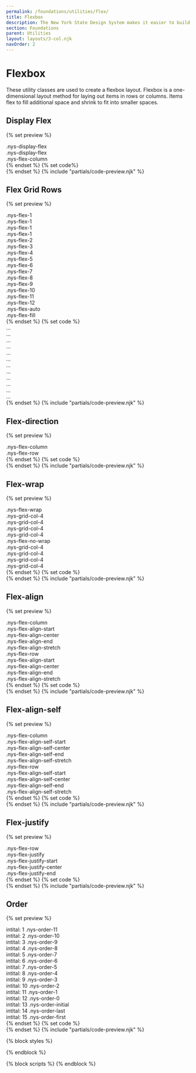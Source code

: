 ```yaml
---
permalink: /foundations/utilities/flex/
title: Flexbox
description: The New York State Design System makes it easier to build usable, accessible, mobile-friendly websites for New York State residents.
section: Foundations
parent: Utilities
layout: layouts/3-col.njk
navOrder: 2
---
```


# Flexbox
These utility classes are used to create a flexbox layout. Flexbox is a one-dimensional layout method for laying out items in rows or columns. Items flex to fill additional space and shrink to fit into smaller spaces.

## Display Flex
{% set preview %}
<div class="border padding-1 radius-md margin-bottom-2">
  <div class="padding-bottom-4 border-bottom margin-bottom-2">
    <span class="utility-class">.nys-display-flex</span>
  </div>
  <div class="nys-display-flex margin-top-2 border-bottom border-base-light padding-bottom-2 margin-bottom-2">
    <div class="padding-1px">
      <div class="height-full minh-7 minw-7 width-full nys-display-flex nys-flex-align-center bg-secondary-light nys-flex-justify-center">
      </div>
    </div>
    <div class="padding-1px">
      <div class="height-full minh-8 minw-8 width-full nys-display-flex nys-flex-align-center bg-secondary-light nys-flex-justify-center">
      </div>
    </div>
    <div class="padding-1px">
      <div class="height-full minh-9 minw-9 width-full nys-display-flex nys-flex-align-center bg-secondary-light nys-flex-justify-center">
      </div>
    </div>
  </div>
  <div class="padding-bottom-4 border-bottom margin-bottom-2">
    <span class="utility-class">.nys-display-flex</span>
  </div>
  <div class="padding-bottom-4 border-bottom margin-bottom-2">
    <span class="utility-class">.nys-flex-column</span>
  </div>
  <div class="nys-display-flex nys-flex-column margin-top-2 border-bottom border-base-light padding-bottom-2 margin-bottom-2">
    <div class="padding-1px">
      <div class="height-full minh-7 minw-7 width-full nys-display-flex nys-flex-align-center bg-secondary-light nys-flex-justify-center">
      </div>
    </div>
    <div class="padding-1px">
      <div class="height-full minh-8 minw-8 width-full nys-display-flex nys-flex-align-center bg-secondary-light nys-flex-justify-center">
      </div>
    </div>
    <div class="padding-1px">
      <div class="height-full minh-9 minw-9 width-full nys-display-flex nys-flex-align-center bg-secondary-light nys-flex-justify-center">
      </div>
    </div>
  </div>
</div>   
{% endset %}
{% set code%}
<div class="nys-display-flex">
  <div class="example"></div>
  <div class="example"></div>
  <div class="example"></div>
  <div class="example"></div>
</div>
<div class="nys-display-flex nys-flex-column">
  <div class="example"></div>
  <div class="example"></div>
  <div class="example"></div>
  <div class="example"></div>
</div>
{% endset %}
{% include "partials/code-preview.njk" %}

## Flex Grid Rows
{% set preview %}
<div class="nys-grid-row nys-grid-gap-sm margin-bottom-1">
  <div class="nys-grid-col nys-flex-1">
    <div class="height-6 width-full nys-display-flex nys-flex-align-center bg-secondary-light nys-flex-justify-center padding-x-105">
      <span class="utility-class text-no-wrap">.nys-flex-1</span>
    </div>
  </div>
  <div class="nys-grid-col nys-flex-1">
    <div class="height-6 width-full nys-display-flex nys-flex-align-center border border-base-dark bg-white nys-flex-justify-center">
      <span class="utility-class">.nys-flex-1</span>
    </div>
  </div>
  <div class="nys-grid-col nys-flex-1">
    <div class="height-6 width-full nys-display-flex nys-flex-align-center border border-base-dark bg-white nys-flex-justify-center">
      <span class="utility-class">.nys-flex-1</span>
    </div>
  </div>
  <div class="nys-grid-col nys-flex-1">
    <div class="height-6 width-full nys-display-flex nys-flex-align-center border border-base-dark bg-white nys-flex-justify-center">
      <span class="utility-class">.nys-flex-1</span>
    </div>
  </div>
</div>
<div class="nys-grid-row nys-grid-gap-sm margin-bottom-1">
  <div class="nys-grid-col nys-flex-2">
    <div class="height-6 width-full nys-display-flex nys-flex-align-center bg-secondary-light nys-flex-justify-center padding-x-105">
      <span class="utility-class text-no-wrap">.nys-flex-2</span>
    </div>
  </div>
  <div class="nys-grid-col nys-flex-1">
    <div class="height-6 width-full nys-display-flex nys-flex-align-center border border-base-dark bg-white nys-flex-justify-center">
    </div>
  </div>
  <div class="nys-grid-col nys-flex-1">
    <div class="height-6 width-full nys-display-flex nys-flex-align-center border border-base-dark bg-white nys-flex-justify-center">
    </div>
  </div>
  <div class="nys-grid-col nys-flex-1">
    <div class="height-6 width-full nys-display-flex nys-flex-align-center border border-base-dark bg-white nys-flex-justify-center"> </div>
  </div>
</div>
<div class="nys-grid-row nys-grid-gap-sm margin-bottom-1">
  <div class="nys-grid-col nys-flex-3">
    <div class="height-6 width-full nys-display-flex nys-flex-align-center bg-secondary-light nys-flex-justify-center padding-x-105">
      <span class="utility-class text-no-wrap">.nys-flex-3</span>
    </div>
  </div>
  <div class="nys-grid-col nys-flex-1">
    <div class="height-6 width-full nys-display-flex nys-flex-align-center border border-base-dark bg-white nys-flex-justify-center">
    </div>
  </div>
  <div class="nys-grid-col nys-flex-1">
    <div class="height-6 width-full nys-display-flex nys-flex-align-center border border-base-dark bg-white nys-flex-justify-center">
    </div>
  </div>
  <div class="nys-grid-col nys-flex-1">
    <div class="height-6 width-full nys-display-flex nys-flex-align-center border border-base-dark bg-white nys-flex-justify-center">
    </div>
  </div>
</div>
<div class="nys-grid-row nys-grid-gap-sm margin-bottom-1">
  <div class="nys-grid-col nys-flex-4">
    <div class="height-6 width-full nys-display-flex nys-flex-align-center bg-secondary-light nys-flex-justify-center padding-x-105">
      <span class="utility-class text-no-wrap">.nys-flex-4</span>
    </div>
  </div>
  <div class="nys-grid-col nys-flex-1">
    <div class="height-6 width-full nys-display-flex nys-flex-align-center border border-base-dark bg-white nys-flex-justify-center">
    </div>
  </div>
  <div class="nys-grid-col nys-flex-1">
    <div class="height-6 width-full nys-display-flex nys-flex-align-center border border-base-dark bg-white nys-flex-justify-center">
    </div>
  </div>
  <div class="nys-grid-col nys-flex-1">
    <div class="height-6 width-full nys-display-flex nys-flex-align-center border border-base-dark bg-white nys-flex-justify-center">
    </div>
  </div>
</div>
<div class="nys-grid-row nys-grid-gap-sm margin-bottom-1">
  <div class="nys-grid-col nys-flex-5">
    <div class="height-6 width-full nys-display-flex nys-flex-align-center bg-secondary-light nys-flex-justify-center padding-x-105">
      <span class="utility-class text-no-wrap">.nys-flex-5</span>
    </div>
  </div>
  <div class="nys-grid-col nys-flex-1">
    <div class="height-6 width-full nys-display-flex nys-flex-align-center border border-base-dark bg-white nys-flex-justify-center">
    </div>
  </div>
  <div class="nys-grid-col nys-flex-1">
    <div class="height-6 width-full nys-display-flex nys-flex-align-center border border-base-dark bg-white nys-flex-justify-center">
    </div>
  </div>
  <div class="nys-grid-col nys-flex-1">
    <div class="height-6 width-full nys-display-flex nys-flex-align-center border border-base-dark bg-white nys-flex-justify-center">
    </div>
  </div>
</div>
<div class="nys-grid-row nys-grid-gap-sm margin-bottom-1">
  <div class="nys-grid-col nys-flex-6">
    <div class="height-6 width-full nys-display-flex nys-flex-align-center bg-secondary-light nys-flex-justify-center padding-x-105">
      <span class="utility-class text-no-wrap">.nys-flex-6</span>
    </div>
  </div>
  <div class="nys-grid-col nys-flex-1">
    <div class="height-6 width-full nys-display-flex nys-flex-align-center border border-base-dark bg-white nys-flex-justify-center">
    </div>
  </div>
  <div class="nys-grid-col nys-flex-1">
    <div class="height-6 width-full nys-display-flex nys-flex-align-center border border-base-dark bg-white nys-flex-justify-center">
    </div>
  </div>
  <div class="nys-grid-col nys-flex-1">
    <div class="height-6 width-full nys-display-flex nys-flex-align-center border border-base-dark bg-white nys-flex-justify-center">
    </div>
  </div>
</div>
<div class="nys-grid-row nys-grid-gap-sm margin-bottom-1">
  <div class="nys-grid-col nys-flex-7">
    <div class="height-6 width-full nys-display-flex nys-flex-align-center bg-secondary-light nys-flex-justify-center padding-x-105">
      <span class="utility-class text-no-wrap">.nys-flex-7</span>
    </div>
  </div>
  <div class="nys-grid-col nys-flex-1">
    <div class="height-6 width-full nys-display-flex nys-flex-align-center border border-base-dark bg-white nys-flex-justify-center">
    </div>
  </div>
  <div class="nys-grid-col nys-flex-1">
    <div class="height-6 width-full nys-display-flex nys-flex-align-center border border-base-dark bg-white nys-flex-justify-center">
    </div>
  </div>
  <div class="nys-grid-col nys-flex-1">
    <div class="height-6 width-full nys-display-flex nys-flex-align-center border border-base-dark bg-white nys-flex-justify-center">
    </div>
  </div>
</div>
<div class="nys-grid-row nys-grid-gap-sm margin-bottom-1">
  <div class="nys-grid-col nys-flex-8">
    <div class="height-6 width-full nys-display-flex nys-flex-align-center bg-secondary-light nys-flex-justify-center padding-x-105">
      <span class="utility-class text-no-wrap">.nys-flex-8</span>
    </div>
  </div>
  <div class="nys-grid-col nys-flex-1">
    <div class="height-6 width-full nys-display-flex nys-flex-align-center border border-base-dark bg-white nys-flex-justify-center">
    </div>
  </div>
  <div class="nys-grid-col nys-flex-1">
    <div class="height-6 width-full nys-display-flex nys-flex-align-center border border-base-dark bg-white nys-flex-justify-center">
    </div>
  </div>
  <div class="nys-grid-col nys-flex-1">
    <div class="height-6 width-full nys-display-flex nys-flex-align-center border border-base-dark bg-white nys-flex-justify-center">
    </div>
  </div>
</div>
<div class="nys-grid-row nys-grid-gap-sm margin-bottom-1">
  <div class="nys-grid-col nys-flex-9">
    <div class="height-6 width-full nys-display-flex nys-flex-align-center bg-secondary-light nys-flex-justify-center padding-x-105">
      <span class="utility-class text-no-wrap">.nys-flex-9</span>
    </div>
  </div>
  <div class="nys-grid-col nys-flex-1">
    <div class="height-6 width-full nys-display-flex nys-flex-align-center border border-base-dark bg-white nys-flex-justify-center">
    </div>
  </div>
  <div class="nys-grid-col nys-flex-1">
    <div class="height-6 width-full nys-display-flex nys-flex-align-center border border-base-dark bg-white nys-flex-justify-center">
    </div>
  </div>
  <div class="nys-grid-col nys-flex-1">
    <div class="height-6 width-full nys-display-flex nys-flex-align-center border border-base-dark bg-white nys-flex-justify-center">
    </div>
  </div>
</div>
<div class="nys-grid-row nys-grid-gap-sm margin-bottom-1">
  <div class="nys-grid-col nys-flex-10">
    <div class="height-6 width-full nys-display-flex nys-flex-align-center bg-secondary-light nys-flex-justify-center padding-x-105">
      <span class="utility-class text-no-wrap">.nys-flex-10</span>
    </div>
  </div>
  <div class="nys-grid-col nys-flex-1">
    <div class="height-6 width-full nys-display-flex nys-flex-align-center border border-base-dark bg-white nys-flex-justify-center">
    </div>
  </div>
  <div class="nys-grid-col nys-flex-1">
    <div class="height-6 width-full nys-display-flex nys-flex-align-center border border-base-dark bg-white nys-flex-justify-center">
    </div>
  </div>
  <div class="nys-grid-col nys-flex-1">
    <div class="height-6 width-full nys-display-flex nys-flex-align-center border border-base-dark bg-white nys-flex-justify-center">
    </div>
  </div>
</div>
<div class="nys-grid-row nys-grid-gap-sm margin-bottom-1">
  <div class="nys-grid-col nys-flex-11">
    <div class="height-6 width-full nys-display-flex nys-flex-align-center bg-secondary-light nys-flex-justify-center padding-x-105">
      <span class="utility-class text-no-wrap">.nys-flex-11</span>
    </div>
  </div>
  <div class="nys-grid-col nys-flex-1">
    <div class="height-6 width-full nys-display-flex nys-flex-align-center border border-base-dark bg-white nys-flex-justify-center">
    </div>
  </div>
  <div class="nys-grid-col nys-flex-1">
    <div class="height-6 width-full nys-display-flex nys-flex-align-center border border-base-dark bg-white nys-flex-justify-center">
    </div>
  </div>
  <div class="nys-grid-col nys-flex-1">
    <div class="height-6 width-full nys-display-flex nys-flex-align-center border border-base-dark bg-white nys-flex-justify-center">
    </div>
  </div>
</div>
<div class="nys-grid-row nys-grid-gap-sm margin-bottom-1">
  <div class="nys-grid-col nys-flex-12">
    <div class="height-6 width-full nys-display-flex nys-flex-align-center bg-secondary-light nys-flex-justify-center padding-x-105">
      <span class="utility-class text-no-wrap">.nys-flex-12</span>
    </div>
  </div>
  <div class="nys-grid-col nys-flex-1">
    <div class="height-6 width-full nys-display-flex nys-flex-align-center border border-base-dark bg-white nys-flex-justify-center">
    </div>
  </div>
  <div class="nys-grid-col nys-flex-1">
    <div class="height-6 width-full nys-display-flex nys-flex-align-center border border-base-dark bg-white nys-flex-justify-center">
    </div>
  </div>
  <div class="nys-grid-col nys-flex-1">
    <div class="height-6 width-full nys-display-flex nys-flex-align-center border border-base-dark bg-white nys-flex-justify-center">
    </div>
  </div>
</div>
<div class="nys-grid-row nys-grid-gap-sm margin-bottom-1">
  <div class="nys-grid-col nys-flex-auto">
    <div class="height-6 width-full nys-display-flex nys-flex-align-center bg-secondary-light nys-flex-justify-center padding-x-105">
      <span class="utility-class text-no-wrap">.nys-flex-auto</span>
    </div>
  </div>
  <div class="nys-grid-col nys-flex-1">
    <div class="height-6 width-full nys-display-flex nys-flex-align-center border border-base-dark bg-white nys-flex-justify-center">
    </div>
  </div>
  <div class="nys-grid-col nys-flex-1">
    <div class="height-6 width-full nys-display-flex nys-flex-align-center border border-base-dark bg-white nys-flex-justify-center">
    </div>
  </div>
  <div class="nys-grid-col nys-flex-1">
    <div class="height-6 width-full nys-display-flex nys-flex-align-center border border-base-dark bg-white nys-flex-justify-center">
    </div>
  </div>
</div>
<div class="nys-grid-row nys-grid-gap-sm margin-bottom-1">
  <div class="nys-grid-col nys-flex-fill">
    <div class="height-6 width-full nys-display-flex nys-flex-align-center bg-secondary-light nys-flex-justify-center padding-x-105">
      <span class="utility-class text-no-wrap">.nys-flex-fill</span>
    </div>
  </div>
  <div class="nys-grid-col nys-flex-1">
    <div class="height-6 width-full nys-display-flex nys-flex-align-center border border-base-dark bg-white nys-flex-justify-center">
    </div>
  </div>
  <div class="nys-grid-col nys-flex-1">
    <div class="height-6 width-full nys-display-flex nys-flex-align-center border border-base-dark bg-white nys-flex-justify-center">
    </div>
  </div>
  <div class="nys-grid-col nys-flex-1">
    <div class="height-6 width-full nys-display-flex nys-flex-align-center border border-base-dark bg-white nys-flex-justify-center">
    </div>
  </div>
</div>{% endset %}
{% set code %}<div class="nys-grid-row">
  <div class="nys-grid-col nys-flex-1"></div>
  <div class="nys-grid-col nys-flex-1"></div>
  <div class="nys-grid-col nys-flex-1"></div>
  <div class="nys-grid-col nys-flex-1"></div>
</div>
<div class="nys-grid-row">
  <div class="nys-grid-col nys-flex-2"></div>
  <div class="nys-grid-col nys-flex-1"></div>
  <div class="nys-grid-col nys-flex-1"></div>
  <div class="nys-grid-col nys-flex-1"></div>
</div>
<div class="nys-grid-row">
  <div class="nys-grid-col nys-flex-3"></div>
  ...
</div>
<div class="nys-grid-row">
  <div class="nys-grid-col nys-flex-4"></div>
  ...
</div>
<div class="nys-grid-row">
  <div class="nys-grid-col nys-flex-5"></div>
  ...
</div>
<div class="nys-grid-row">
  <div class="nys-grid-col nys-flex-6"></div>
  ...
</div>
<div class="nys-grid-row">
  <div class="nys-grid-col nys-flex-7"></div>
  ...
</div>
<div class="nys-grid-row">
  <div class="nys-grid-col nys-flex-8"></div>
  ...
</div>
<div class="nys-grid-row">
  <div class="nys-grid-col nys-flex-9"></div>
  ...
</div>
<div class="nys-grid-row">
  <div class="nys-grid-col nys-flex-10"></div>
  ...
</div>
<div class="nys-grid-row">
  <div class="nys-grid-col nys-flex-11"></div>
  ...
</div>
<div class="nys-grid-row">
  <div class="nys-grid-col nys-flex-12"></div>
  ...
</div>
<div class="nys-grid-row">
  <div class="nys-grid-col nys-flex-auto"></div>
  ...
</div>
<div class="nys-grid-row">
  <div class="nys-grid-col nys-flex-fill"></div>
  ...
</div>{% endset %}
{% include "partials/code-preview.njk" %}

## Flex-direction
{% set preview %}
<div class="border padding-1 radius-md margin-bottom-2">
  <span class="utility-class">.nys-flex-column</span>
  <div class="nys-grid-row nys-flex-column margin-top-2">
    <div class="nys-grid-col nys-flex-1 padding-1px">
      <div class="height-6 width-full nys-display-flex nys-flex-align-center bg-secondary-light nys-flex-justify-center">
      </div>
    </div>
    <div class="nys-grid-col nys-flex-1 padding-1px">
      <div class="height-6 width-full nys-display-flex nys-flex-align-center bg-secondary-light nys-flex-justify-center">
      </div>
    </div>
    <div class="nys-grid-col nys-flex-1 padding-1px">
      <div class="height-6 width-full nys-display-flex nys-flex-align-center bg-secondary-light nys-flex-justify-center">
      </div>
    </div>
    <div class="nys-grid-col nys-flex-1 padding-1px">
      <div class="height-6 width-full nys-display-flex nys-flex-align-center bg-secondary-light nys-flex-justify-center">
      </div>
    </div>
  </div>
</div>
<div class="border padding-1 radius-md">
  <span class="utility-class">.nys-flex-row</span>
  <div class="nys-grid-row nys-flex-row margin-top-2">
    <div class="nys-grid-col nys-flex-1 padding-1px">
      <div class="height-6 width-full nys-display-flex nys-flex-align-center bg-secondary-light nys-flex-justify-center">
      </div>
    </div>
    <div class="nys-grid-col nys-flex-1 padding-1px">
      <div class="height-6 width-full nys-display-flex nys-flex-align-center bg-secondary-light nys-flex-justify-center">
      </div>
    </div>
    <div class="nys-grid-col nys-flex-1 padding-1px">
      <div class="height-6 width-full nys-display-flex nys-flex-align-center bg-secondary-light nys-flex-justify-center">
      </div>
    </div>
    <div class="nys-grid-col nys-flex-1 padding-1px">
      <div class="height-6 width-full nys-display-flex nys-flex-align-center bg-secondary-light nys-flex-justify-center">
      </div>
    </div>
  </div>
</div>
{% endset %}
{% set code %}<div class="nys-grid-row nys-flex-column">
  <div class="nys-grid-col"></div>
  <div class="nys-grid-col"></div>
  <div class="nys-grid-col"></div>
  <div class="nys-grid-col"></div>
</div>
<div class="nys-grid-row nys-flex-row">
  <div class="nys-grid-col"></div>
  <div class="nys-grid-col"></div>
  <div class="nys-grid-col"></div>
  <div class="nys-grid-col"></div>
</div>
{% endset %}
{% include "partials/code-preview.njk" %}

## Flex-wrap
{% set preview %}
<div class="border padding-1 radius-md margin-bottom-2">
    <span class="utility-class">.nys-flex-wrap</span>
    <div class="nys-grid-row nys-flex-wrap margin-top-2">
      <div class="nys-grid-col-4 padding-1px">
        <div class="height-6 width-full nys-display-flex nys-flex-align-center bg-secondary-light nys-flex-justify-center">
          <span class="utility-class">.nys-grid-col-4</span>
        </div>
      </div>
      <div class="nys-grid-col-4 padding-1px">
        <div class="height-6 width-full nys-display-flex nys-flex-align-center bg-secondary-light nys-flex-justify-center">
          <span class="utility-class">.nys-grid-col-4</span>
        </div>
      </div>
      <div class="nys-grid-col-4 padding-1px">
        <div class="height-6 width-full nys-display-flex nys-flex-align-center bg-secondary-light nys-flex-justify-center">
          <span class="utility-class">.nys-grid-col-4</span>
        </div>
      </div>
      <div class="nys-grid-col-4 padding-1px">
        <div class="height-6 width-full nys-display-flex nys-flex-align-center bg-secondary-light nys-flex-justify-center">
          <span class="utility-class">.nys-grid-col-4</span>
        </div>
      </div>
    </div>
  </div>
  <div class="border padding-1 radius-md">
    <span class="utility-class">.nys-flex-no-wrap</span>
    <div class="nys-grid-row nys-flex-no-wrap margin-top-2">
      <div class="nys-grid-col-4 padding-1px">
        <div class="height-6 width-full nys-display-flex nys-flex-align-center bg-secondary-light nys-flex-justify-center">
          <span class="utility-class">.nys-grid-col-4</span>
        </div>
      </div>
      <div class="nys-grid-col-4 padding-1px">
        <div class="height-6 width-full nys-display-flex nys-flex-align-center bg-secondary-light nys-flex-justify-center">
          <span class="utility-class">.nys-grid-col-4</span>
        </div>
      </div>
      <div class="nys-grid-col-4 padding-1px">
        <div class="height-6 width-full nys-display-flex nys-flex-align-center bg-secondary-light nys-flex-justify-center">
          <span class="utility-class">.nys-grid-col-4</span>
        </div>
      </div>
      <div class="nys-grid-col-4 padding-1px">
        <div class="height-6 width-full nys-display-flex nys-flex-align-center bg-secondary-light nys-flex-justify-center">
          <span class="utility-class">.nys-grid-col-4</span>
        </div>
      </div>
    </div>
  </div>{% endset %}
{% set code %}<div class="nys-grid-row nys-flex-wrap">
  <div class="nys-grid-col-4"></div>
  <div class="nys-grid-col-4"></div>
  <div class="nys-grid-col-4"></div>
  <div class="nys-grid-col-4"></div>
</div>
<div class="nys-grid-row nys-flex-no-wrap">
  <div class="nys-grid-col-4"></div>
  <div class="nys-grid-col-4"></div>
  <div class="nys-grid-col-4"></div>
  <div class="nys-grid-col-4"></div>
</div>{% endset %}
{% include "partials/code-preview.njk" %}

## Flex-align
{% set preview %}
  <div class="border padding-1 radius-md margin-bottom-2">
    <div class="padding-bottom-4 border-bottom margin-bottom-2">
      <span class="utility-class">.nys-flex-column</span>
    </div>
    <span class="utility-class">.nys-flex-align-start</span>
    <div class="nys-grid-row nys-flex-column nys-flex-align-start margin-top-2 border-bottom border-base-light padding-bottom-2 margin-bottom-2">
      <div class="nys-grid-auto padding-1px">
        <div class="height-full minh-7 minw-7 width-full nys-display-flex nys-flex-align-center bg-secondary-light nys-flex-justify-center">
        </div>
      </div>
      <div class="nys-grid-auto padding-1px">
        <div class="height-full minh-8 minw-8 width-full nys-display-flex nys-flex-align-center bg-secondary-light nys-flex-justify-center">
        </div>
      </div>
      <div class="nys-grid-auto padding-1px">
        <div class="height-full minh-9 minw-9 width-full nys-display-flex nys-flex-align-center bg-secondary-light nys-flex-justify-center">
        </div>
      </div>
      <div class="nys-grid-auto padding-1px">
        <div class="height-full minh-10 minw-10 width-full nys-display-flex nys-flex-align-center bg-secondary-light nys-flex-justify-center">
        </div>
      </div>
    </div>
    <span class="utility-class">.nys-flex-align-center</span>
    <div class="nys-grid-row nys-flex-column nys-flex-align-center margin-top-2 border-bottom border-base-light padding-bottom-2 margin-bottom-2">
      <div class="nys-grid-auto padding-1px">
        <div class="height-full minh-7 minw-7 width-full nys-display-flex nys-flex-align-center bg-secondary-light nys-flex-justify-center">
        </div>
      </div>
      <div class="nys-grid-auto padding-1px">
        <div class="height-full minh-8 minw-8 width-full nys-display-flex nys-flex-align-center bg-secondary-light nys-flex-justify-center">
        </div>
      </div>
      <div class="nys-grid-auto padding-1px">
        <div class="height-full minh-9 minw-9 width-full nys-display-flex nys-flex-align-center bg-secondary-light nys-flex-justify-center">
        </div>
      </div>
      <div class="nys-grid-auto padding-1px">
        <div class="height-full minh-10 minw-10 width-full nys-display-flex nys-flex-align-center bg-secondary-light nys-flex-justify-center">
        </div>
      </div>
    </div>
    <span class="utility-class">.nys-flex-align-end</span>
    <div class="nys-grid-row nys-flex-column nys-flex-align-end margin-top-2 border-bottom border-base-light padding-bottom-2 margin-bottom-2">
      <div class="nys-grid-auto padding-1px">
        <div class="height-full minh-7 minw-7 width-full nys-display-flex nys-flex-align-center bg-secondary-light nys-flex-justify-center">
        </div>
      </div>
      <div class="nys-grid-auto padding-1px">
        <div class="height-full minh-8 minw-8 width-full nys-display-flex nys-flex-align-center bg-secondary-light nys-flex-justify-center">
        </div>
      </div>
      <div class="nys-grid-auto padding-1px">
        <div class="height-full minh-9 minw-9 width-full nys-display-flex nys-flex-align-center bg-secondary-light nys-flex-justify-center">
        </div>
      </div>
      <div class="nys-grid-auto padding-1px">
        <div class="height-full minh-10 minw-10 width-full nys-display-flex nys-flex-align-center bg-secondary-light nys-flex-justify-center">
        </div>
      </div>
    </div>
    <span class="utility-class">.nys-flex-align-stretch</span>
    <div class="nys-grid-row nys-flex-column nys-flex-align-stretch margin-top-2 border-bottom border-base-light padding-bottom-2 margin-bottom-2">
      <div class="nys-grid-auto padding-1px">
        <div class="height-full minh-7 minw-7 width-full nys-display-flex nys-flex-align-center bg-secondary-light nys-flex-justify-center">
        </div>
      </div>
      <div class="nys-grid-auto padding-1px">
        <div class="height-full minh-8 minw-8 width-full nys-display-flex nys-flex-align-center bg-secondary-light nys-flex-justify-center">
        </div>
      </div>
      <div class="nys-grid-auto padding-1px">
        <div class="height-full minh-9 minw-9 width-full nys-display-flex nys-flex-align-center bg-secondary-light nys-flex-justify-center">
        </div>
      </div>
      <div class="nys-grid-auto padding-1px">
        <div class="height-full minh-10 minw-10 width-full nys-display-flex nys-flex-align-center bg-secondary-light nys-flex-justify-center">
        </div>
      </div>
    </div>
  </div>
  <div class="border padding-1 radius-md">
    <div class="padding-bottom-4 border-bottom margin-bottom-2">
      <span class="utility-class">.nys-flex-row</span>
    </div>
      <span class="utility-class">.nys-flex-align-start</span>
      <div class="nys-grid-row nys-flex-row nys-flex-align-start margin-top-2 border-bottom border-base-light padding-bottom-2 margin-bottom-2">
        <div class="nys-grid-auto padding-1px">
          <div class="height-full minh-7 minw-7 width-full nys-display-flex nys-flex-align-center bg-secondary-light nys-flex-justify-center">
          </div>
        </div>
        <div class="nys-grid-auto padding-1px">
          <div class="height-full minh-8 minw-8 width-full nys-display-flex nys-flex-align-center bg-secondary-light nys-flex-justify-center">
          </div>
        </div>
        <div class="nys-grid-auto padding-1px">
          <div class="height-full minh-9 minw-9 width-full nys-display-flex nys-flex-align-center bg-secondary-light nys-flex-justify-center">
          </div>
        </div>
        <div class="nys-grid-auto padding-1px">
          <div class="height-full minh-10 minw-10 width-full nys-display-flex nys-flex-align-center bg-secondary-light nys-flex-justify-center">
          </div>
        </div>
      </div>
      <span class="utility-class">.nys-flex-align-center</span>
      <div class="nys-grid-row nys-flex-row nys-flex-align-center margin-top-2 border-bottom border-base-light padding-bottom-2 margin-bottom-2">
        <div class="nys-grid-auto padding-1px">
          <div class="height-full minh-7 minw-7 width-full nys-display-flex nys-flex-align-center bg-secondary-light nys-flex-justify-center">
          </div>
        </div>
        <div class="nys-grid-auto padding-1px">
          <div class="height-full minh-8 minw-8 width-full nys-display-flex nys-flex-align-center bg-secondary-light nys-flex-justify-center">
          </div>
        </div>
        <div class="nys-grid-auto padding-1px">
          <div class="height-full minh-9 minw-9 width-full nys-display-flex nys-flex-align-center bg-secondary-light nys-flex-justify-center">
          </div>
        </div>
        <div class="nys-grid-auto padding-1px">
          <div class="height-full minh-10 minw-10 width-full nys-display-flex nys-flex-align-center bg-secondary-light nys-flex-justify-center">
          </div>
        </div>
      </div>
      <span class="utility-class">.nys-flex-align-end</span>
      <div class="nys-grid-row nys-flex-row nys-flex-align-end margin-top-2 border-bottom border-base-light padding-bottom-2 margin-bottom-2">
        <div class="nys-grid-auto padding-1px">
          <div class="height-full minh-7 minw-7 width-full nys-display-flex nys-flex-align-center bg-secondary-light nys-flex-justify-center">
          </div>
        </div>
        <div class="nys-grid-auto padding-1px">
          <div class="height-full minh-8 minw-8 width-full nys-display-flex nys-flex-align-center bg-secondary-light nys-flex-justify-center">
          </div>
        </div>
        <div class="nys-grid-auto padding-1px">
          <div class="height-full minh-9 minw-9 width-full nys-display-flex nys-flex-align-center bg-secondary-light nys-flex-justify-center">
          </div>
        </div>
        <div class="nys-grid-auto padding-1px">
          <div class="height-full minh-10 minw-10 width-full nys-display-flex nys-flex-align-center bg-secondary-light nys-flex-justify-center">
          </div>
        </div>
      </div>
      <span class="utility-class">.nys-flex-align-stretch</span>
      <div class="nys-grid-row nys-flex-row nys-flex-align-stretch margin-top-2 border-bottom border-base-light padding-bottom-2 margin-bottom-2">
        <div class="nys-grid-auto padding-1px">
          <div class="height-full minh-7 minw-7 width-full nys-display-flex nys-flex-align-center bg-secondary-light nys-flex-justify-center">
          </div>
        </div>
        <div class="nys-grid-auto padding-1px">
          <div class="height-full minh-8 minw-8 width-full nys-display-flex nys-flex-align-center bg-secondary-light nys-flex-justify-center">
          </div>
        </div>
        <div class="nys-grid-auto padding-1px">
          <div class="height-full minh-9 minw-9 width-full nys-display-flex nys-flex-align-center bg-secondary-light nys-flex-justify-center">
          </div>
        </div>
        <div class="nys-grid-auto padding-1px">
          <div class="height-full minh-10 minw-10 width-full nys-display-flex nys-flex-align-center bg-secondary-light nys-flex-justify-center">
          </div>
        </div>
  </div>
</div>{% endset %}
{% set code %}<div class="nys-display-flex nys-flex-column nys-flex-align-start">
  <div class="example"></div>
  <div class="example"></div>
  <div class="example"></div>
  <div class="example"></div>
</div>
<div class="nys-display-flex nys-flex-column nys-flex-align-center">
  <div class="example"></div>
  <div class="example"></div>
  <div class="example"></div>
  <div class="example"></div>
</div>
<div class="nys-display-flex nys-flex-column nys-flex-align-end">
  <div class="example"></div>
  <div class="example"></div>
  <div class="example"></div>
  <div class="example"></div>
</div>
<div class="nys-display-flex nys-flex-column nys-flex-align-stretch">
  <div class="example"></div>
  <div class="example"></div>
  <div class="example"></div>
  <div class="example"></div>
</div>
<div class="nys-display-flex nys-flex-row nys-flex-align-start">
  <div class="example"></div>
  <div class="example"></div>
  <div class="example"></div>
  <div class="example"></div>
</div>
<div class="nys-display-flex nys-flex-row nys-flex-align-center">
  <div class="example"></div>
  <div class="example"></div>
  <div class="example"></div>
  <div class="example"></div>
</div>
<div class="nys-display-flex nys-flex-row nys-flex-align-end">
  <div class="example"></div>
  <div class="example"></div>
  <div class="example"></div>
  <div class="example"></div>
</div>
<div class="nys-display-flex nys-flex-row nys-flex-align-stretch">
  <div class="example"></div>
  <div class="example"></div>
  <div class="example"></div>
  <div class="example"></div>
</div>{% endset %}
{% include "partials/code-preview.njk" %}

## Flex-align-self
{% set preview %}
<div class="border padding-1 radius-md margin-bottom-2">
  <div class="padding-bottom-4 border-bottom margin-bottom-2">
    <span class="utility-class">.nys-flex-column</span>
  </div>
  <div class="nys-grid-row nys-flex-column margin-top-2 border-bottom border-base-light padding-bottom-2 margin-bottom-2 minh-card margin-x-neg-05 nys-flex-no-wrap">
    <div class="nys-flex-1 padding-1px nys-flex-align-self-start nys-display-flex nys-flex-align-center bg-secondary-light nys-flex-justify-center minh-7 minw-7 padding-1 margin-bottom-1 margin-x-05">
      <span class="utility-class">.nys-flex-align-self-start</span>
    </div>
    <div class="nys-flex-1 padding-1px nys-flex-align-self-center nys-display-flex nys-flex-align-center bg-secondary-light nys-flex-justify-center minh-7 minw-7 padding-1 margin-bottom-1 margin-x-05">
      <span class="utility-class">.nys-flex-align-self-center</span>
    </div>
    <div class="nys-flex-1 padding-1px nys-flex-align-self-end nys-display-flex nys-flex-align-center bg-secondary-light nys-flex-justify-center minh-7 minw-7 padding-1 margin-bottom-1 margin-x-05">
      <span class="utility-class">.nys-flex-align-self-end</span>
    </div>
    <div class="nys-flex-1 padding-1px nys-flex-align-self-stretch nys-display-flex nys-flex-align-center bg-secondary-light nys-flex-justify-center minh-7 minw-7 padding-1 margin-bottom-1 margin-x-05">
      <span class="utility-class">.nys-flex-align-self-stretch</span>
    </div>
  </div>
  </div>
<div class="border padding-1 radius-md">
  <div class="padding-bottom-4 border-bottom margin-bottom-2">
    <span class="utility-class">.nys-flex-row</span>
  </div>
  <div class="nys-grid-row nys-flex-row margin-top-2 border-bottom border-base-light padding-bottom-2 margin-bottom-2 minh-card margin-x-neg-05 nys-flex-no-wrap">
    <div class="nys-flex-1 padding-1px nys-flex-align-self-start nys-display-flex nys-flex-align-center bg-secondary-light nys-flex-justify-center minh-7 minw-7 padding-1 margin-bottom-1 margin-x-05">
      <span class="utility-class">.nys-flex-align-self-start</span>
    </div>
    <div class="nys-flex-1 padding-1px nys-flex-align-self-center nys-display-flex nys-flex-align-center bg-secondary-light nys-flex-justify-center minh-7 minw-7 padding-1 margin-bottom-1 margin-x-05">
      <span class="utility-class">.nys-flex-align-self-center</span>
    </div>
    <div class="nys-flex-1 padding-1px nys-flex-align-self-end nys-display-flex nys-flex-align-center bg-secondary-light nys-flex-justify-center minh-7 minw-7 padding-1 margin-bottom-1 margin-x-05">
      <span class="utility-class">.nys-flex-align-self-end</span>
    </div>
    <div class="nys-flex-1 padding-1px nys-flex-align-self-stretch nys-display-flex nys-flex-align-center bg-secondary-light nys-flex-justify-center minh-7 minw-7 padding-1 margin-bottom-1 margin-x-05">
      <span class="utility-class">.nys-flex-align-self-stretch</span>
    </div>
  </div>
  </div>
{% endset %}
{% set code %}<div class="nys-display-flex nys-flex-column">
  <div class="nys-flex-align-self-start"></div>
  <div class="nys-flex-align-self-center"></div>
  <div class="nys-flex-align-self-end"></div>
  <div class="nys-flex-align-self-stretch"></div>
</div>
<div class="nys-display-flex nys-flex-row">
  <div class="nys-flex-align-self-start"></div>
  <div class="nys-flex-align-self-center"></div>
  <div class="nys-flex-align-self-end"></div>
  <div class="nys-flex-align-self-stretch"></div>
</div>{% endset %}
{% include "partials/code-preview.njk" %}

## Flex-justify
{% set preview %}
<div class="border padding-1 radius-md margin-bottom-2">
  <div class="padding-bottom-4 border-bottom margin-bottom-2">
    <span class="utility-class">.nys-flex-row</span>
  </div>
    <span class="utility-class">.nys-flex-justify</span>
      <div class="nys-grid-row nys-flex- nys-flex-justify margin-top-2 border-bottom border-base-light padding-bottom-2 margin-bottom-2">
        <div class="nys-grid-auto padding-1px">
          <div class="height-full minh-7 minw-7 width-full nys-display-flex nys-flex-align-center bg-secondary-light nys-flex-justify-center">
          </div>
        </div>
        <div class="nys-grid-auto padding-1px">
          <div class="height-full minh-8 minw-8 width-full nys-display-flex nys-flex-align-center bg-secondary-light nys-flex-justify-center">
          </div>
        </div>
        <div class="nys-grid-auto padding-1px">
          <div class="height-full minh-9 minw-9 width-full nys-display-flex nys-flex-align-center bg-secondary-light nys-flex-justify-center">
          </div>
        </div>
        <div class="nys-grid-auto padding-1px">
          <div class="height-full minh-10 minw-10 width-full nys-display-flex nys-flex-align-center bg-secondary-light nys-flex-justify-center">
          </div>
        </div>
      </div>
    <span class="utility-class">.nys-flex-justify-start</span>
      <div class="nys-grid-row nys-flex- nys-flex-justify-start margin-top-2 border-bottom border-base-light padding-bottom-2 margin-bottom-2">
        <div class="nys-grid-auto padding-1px">
          <div class="height-full minh-7 minw-7 width-full nys-display-flex nys-flex-align-center bg-secondary-light nys-flex-justify-center">
          </div>
        </div>
        <div class="nys-grid-auto padding-1px">
          <div class="height-full minh-8 minw-8 width-full nys-display-flex nys-flex-align-center bg-secondary-light nys-flex-justify-center">
          </div>
        </div>
        <div class="nys-grid-auto padding-1px">
          <div class="height-full minh-9 minw-9 width-full nys-display-flex nys-flex-align-center bg-secondary-light nys-flex-justify-center">
          </div>
        </div>
        <div class="nys-grid-auto padding-1px">
          <div class="height-full minh-10 minw-10 width-full nys-display-flex nys-flex-align-center bg-secondary-light nys-flex-justify-center">
          </div>
        </div>
      </div>
    <span class="utility-class">.nys-flex-justify-center</span>
      <div class="nys-grid-row nys-flex- nys-flex-justify-center margin-top-2 border-bottom border-base-light padding-bottom-2 margin-bottom-2">
        <div class="nys-grid-auto padding-1px">
          <div class="height-full minh-7 minw-7 width-full nys-display-flex nys-flex-align-center bg-secondary-light nys-flex-justify-center">
          </div>
        </div>
        <div class="nys-grid-auto padding-1px">
          <div class="height-full minh-8 minw-8 width-full nys-display-flex nys-flex-align-center bg-secondary-light nys-flex-justify-center">
          </div>
        </div>
        <div class="nys-grid-auto padding-1px">
          <div class="height-full minh-9 minw-9 width-full nys-display-flex nys-flex-align-center bg-secondary-light nys-flex-justify-center">
          </div>
        </div>
        <div class="nys-grid-auto padding-1px">
          <div class="height-full minh-10 minw-10 width-full nys-display-flex nys-flex-align-center bg-secondary-light nys-flex-justify-center">
          </div>
        </div>
      </div>
    <span class="utility-class">.nys-flex-justify-end</span>
      <div class="nys-grid-row nys-flex- nys-flex-justify-end margin-top-2 border-bottom border-base-light padding-bottom-2 margin-bottom-2">
        <div class="nys-grid-auto padding-1px">
          <div class="height-full minh-7 minw-7 width-full nys-display-flex nys-flex-align-center bg-secondary-light nys-flex-justify-center">
          </div>
        </div>
        <div class="nys-grid-auto padding-1px">
          <div class="height-full minh-8 minw-8 width-full nys-display-flex nys-flex-align-center bg-secondary-light nys-flex-justify-center">
          </div>
        </div>
        <div class="nys-grid-auto padding-1px">
          <div class="height-full minh-9 minw-9 width-full nys-display-flex nys-flex-align-center bg-secondary-light nys-flex-justify-center">
          </div>
        </div>
        <div class="nys-grid-auto padding-1px">
          <div class="height-full minh-10 minw-10 width-full nys-display-flex nys-flex-align-center bg-secondary-light nys-flex-justify-center">
          </div>
        </div>
      </div>
  </div>
{% endset %}
{% set code %}<div class="nys-display-flex nys-flex-column nys-flex-justify">
  <div class="example"></div>
  <div class="example"></div>
  <div class="example"></div>
  <div class="example"></div>
</div>
<div class="nys-display-flex nys-flex-column nys-flex-justify-start">
  <div class="example"></div>
  <div class="example"></div>
  <div class="example"></div>
  <div class="example"></div>
</div>
<div class="nys-display-flex nys-flex-column nys-flex-justify-center">
  <div class="example"></div>
  <div class="example"></div>
  <div class="example"></div>
  <div class="example"></div>
</div>
<div class="nys-display-flex nys-flex-column nys-flex-justify-end">
  <div class="example"></div>
  <div class="example"></div>
  <div class="example"></div>
  <div class="example"></div>
</div>
<div class="nys-display-flex nys-flex-row nys-flex-justify">
  <div class="example"></div>
  <div class="example"></div>
  <div class="example"></div>
  <div class="example"></div>
</div>
<div class="nys-display-flex nys-flex-row nys-flex-justify-start">
  <div class="example"></div>
  <div class="example"></div>
  <div class="example"></div>
  <div class="example"></div>
</div>
<div class="nys-display-flex nys-flex-row nys-flex-justify-center">
  <div class="example"></div>
  <div class="example"></div>
  <div class="example"></div>
  <div class="example"></div>
</div>
<div class="nys-display-flex nys-flex-row nys-flex-justify-end">
  <div class="example"></div>
  <div class="example"></div>
  <div class="example"></div>
  <div class="example"></div>
</div>{% endset %}
{% include "partials/code-preview.njk" %}

## Order
{% set preview %}
<div class="nys-grid-row nys-grid-gap-sm">
    <div class="nys-grid-col-auto nys-order-11">
      <div class="padding-x-1 padding-y-1 border border-secondary-light bg-white margin-y-1px nys-display-flex nys-flex-column nys-flex-align-start">
        <span class="font-lang-3xs text-red-warm-50v margin-bottom-2">intital: 1</span>
        <span class="utility-class">.nys-order-11</span>
      </div>
    </div>
    <div class="nys-grid-col-auto nys-order-10">
      <div class="padding-x-1 padding-y-1 border border-secondary-light bg-white margin-y-1px nys-display-flex nys-flex-column nys-flex-align-start">
        <span class="font-lang-3xs text-red-warm-50v margin-bottom-2">intital: 2</span>
        <span class="utility-class">.nys-order-10</span>
      </div>
    </div>
    <div class="nys-grid-col-auto nys-order-9">
      <div class="padding-x-1 padding-y-1 border border-secondary-light bg-white margin-y-1px nys-display-flex nys-flex-column nys-flex-align-start">
        <span class="font-lang-3xs text-red-warm-50v margin-bottom-2">intital: 3</span>
        <span class="utility-class">.nys-order-9</span>
      </div>
    </div>
    <div class="nys-grid-col-auto nys-order-8">
      <div class="padding-x-1 padding-y-1 border border-secondary-light bg-white margin-y-1px nys-display-flex nys-flex-column nys-flex-align-start">
        <span class="font-lang-3xs text-red-warm-50v margin-bottom-2">intital: 4</span>
        <span class="utility-class">.nys-order-8</span>
      </div>
    </div>
    <div class="nys-grid-col-auto nys-order-7">
      <div class="padding-x-1 padding-y-1 border border-secondary-light bg-white margin-y-1px nys-display-flex nys-flex-column nys-flex-align-start">
        <span class="font-lang-3xs text-red-warm-50v margin-bottom-2">intital: 5</span>
        <span class="utility-class">.nys-order-7</span>
      </div>
    </div>
    <div class="nys-grid-col-auto nys-order-6">
      <div class="padding-x-1 padding-y-1 border border-secondary-light bg-white margin-y-1px nys-display-flex nys-flex-column nys-flex-align-start">
        <span class="font-lang-3xs text-red-warm-50v margin-bottom-2">intital: 6</span>
        <span class="utility-class">.nys-order-6</span>
      </div>
    </div>
    <div class="nys-grid-col-auto nys-order-5">
      <div class="padding-x-1 padding-y-1 border border-secondary-light bg-white margin-y-1px nys-display-flex nys-flex-column nys-flex-align-start">
        <span class="font-lang-3xs text-red-warm-50v margin-bottom-2">intital: 7</span>
        <span class="utility-class">.nys-order-5</span>
      </div>
    </div>
    <div class="nys-grid-col-auto nys-order-4">
      <div class="padding-x-1 padding-y-1 border border-secondary-light bg-white margin-y-1px nys-display-flex nys-flex-column nys-flex-align-start">
        <span class="font-lang-3xs text-red-warm-50v margin-bottom-2">intital: 8</span>
        <span class="utility-class">.nys-order-4</span>
      </div>
    </div>
    <div class="nys-grid-col-auto nys-order-3">
      <div class="padding-x-1 padding-y-1 border border-secondary-light bg-white margin-y-1px nys-display-flex nys-flex-column nys-flex-align-start">
        <span class="font-lang-3xs text-red-warm-50v margin-bottom-2">intital: 9</span>
        <span class="utility-class">.nys-order-3</span>
      </div>
    </div>
    <div class="nys-grid-col-auto nys-order-2">
      <div class="padding-x-1 padding-y-1 border border-secondary-light bg-white margin-y-1px nys-display-flex nys-flex-column nys-flex-align-start">
        <span class="font-lang-3xs text-red-warm-50v margin-bottom-2">intital: 10</span>
        <span class="utility-class">.nys-order-2</span>
      </div>
    </div>
    <div class="nys-grid-col-auto nys-order-1">
      <div class="padding-x-1 padding-y-1 border border-secondary-light bg-white margin-y-1px nys-display-flex nys-flex-column nys-flex-align-start">
        <span class="font-lang-3xs text-red-warm-50v margin-bottom-2">intital: 11</span>
        <span class="utility-class">.nys-order-1</span>
      </div>
    </div>
    <div class="nys-grid-col-auto nys-order-0">
      <div class="padding-x-1 padding-y-1 border border-secondary-light bg-white margin-y-1px nys-display-flex nys-flex-column nys-flex-align-start">
        <span class="font-lang-3xs text-red-warm-50v margin-bottom-2">intital: 12</span>
        <span class="utility-class">.nys-order-0</span>
      </div>
    </div>
    <div class="nys-grid-col-auto nys-order-initial">
      <div class="padding-x-1 padding-y-1 border border-secondary-light bg-white margin-y-1px nys-display-flex nys-flex-column nys-flex-align-start">
        <span class="font-lang-3xs text-red-warm-50v margin-bottom-2">intital: 13</span>
        <span class="utility-class">.nys-order-initial</span>
      </div>
    </div>
    <div class="nys-grid-col-auto nys-order-last">
      <div class="padding-x-1 padding-y-1 border border-secondary-light bg-white margin-y-1px nys-display-flex nys-flex-column nys-flex-align-start">
        <span class="font-lang-3xs text-red-warm-50v margin-bottom-2">intital: 14</span>
        <span class="utility-class">.nys-order-last</span>
      </div>
    </div>
    <div class="nys-grid-col-auto nys-order-first">
      <div class="padding-x-1 padding-y-1 border border-secondary-light bg-white margin-y-1px nys-display-flex nys-flex-column nys-flex-align-start">
        <span class="font-lang-3xs text-red-warm-50v margin-bottom-2">intital: 15</span>
        <span class="utility-class">.nys-order-first</span>
      </div>
    </div>
</div>
{% endset %}
{% set code %}<div class="nys-grid-row">
  <div class="nys-grid-col nys-order-11"></div>
  <div class="nys-grid-col nys-order-10"></div>
  <div class="nys-grid-col nys-order-9"></div>
  <div class="nys-grid-col nys-order-8"></div>
  <div class="nys-grid-col nys-order-7"></div>
  <div class="nys-grid-col nys-order-6"></div>
  <div class="nys-grid-col nys-order-5"></div>
  <div class="nys-grid-col nys-order-4"></div>
  <div class="nys-grid-col nys-order-3"></div>
  <div class="nys-grid-col nys-order-2"></div>
  <div class="nys-grid-col nys-order-1"></div>
  <div class="nys-grid-col nys-order-0"></div>
  <div class="nys-grid-col nys-order-initial"></div>
  <div class="nys-grid-col nys-order-last"></div>
  <div class="nys-grid-col nys-order-first"></div>
</div>{% endset %}
{% include "partials/code-preview.njk" %}

{% block styles %}
<link rel="stylesheet" href="{{ site.url | url}}/assets/css/utilities.css">
{% endblock %}

{% block scripts %}
{% endblock %}